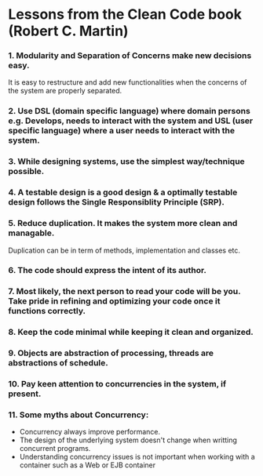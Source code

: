 # Lessons from the Clean Code book (Robert C. Martin)

### 1. Modularity and Separation of Concerns make new decisions easy.
It is easy to restructure and add new functionalities when the concerns of the system are properly separated.

### 2. Use DSL (domain specific language) where domain persons e.g. Develops, needs to interact with the system and USL (user specific language) where a user needs to interact with the system.

### 3. While designing systems, use the simplest way/technique possible.

### 4. A testable design is a good design & a optimally testable design follows the Single Responsiblity Principle (SRP).

### 5. Reduce duplication. It makes the system more clean and managable.
Duplication can be in term of methods, implementation and classes etc.

### 6. The code should express the intent of its author.

### 7. Most likely, the next person to read your code will be you. Take pride in refining and optimizing your code once it functions correctly.

### 8. Keep the code minimal while keeping it clean and organized.

### 9. Objects are abstraction of processing, threads are abstractions of schedule.

### 10. Pay keen attention to concurrencies in the system, if present.

### 11. Some myths about Concurrency:
- Concurrency always improve performance.
- The design of the underlying system doesn't change when writting concurrent programs.
- Understanding concurrency issues is not important when working with a container such as a Web or EJB container